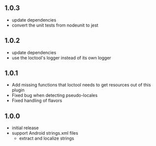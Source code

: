 ## 1.0.3

-   update dependencies
-   convert the unit tests from nodeunit to jest

## 1.0.2

-   update dependencies
-   use the loctool's logger instead of its own logger

## 1.0.1

-   Add missing functions that loctool needs to get resources out of this plugin
-   Fixed bug when detecting pseudo-locales
-   Fixed handling of flavors

## 1.0.0

-   initial release
-   support Android strings.xml files
    -   extract and localize strings
